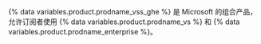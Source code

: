 {% data variables.product.prodname_vss_ghe %} 是 Microsoft 的组合产品，允许订阅者使用 {% data variables.product.prodname_vs %} 和 {% data variables.product.prodname_enterprise %}。
